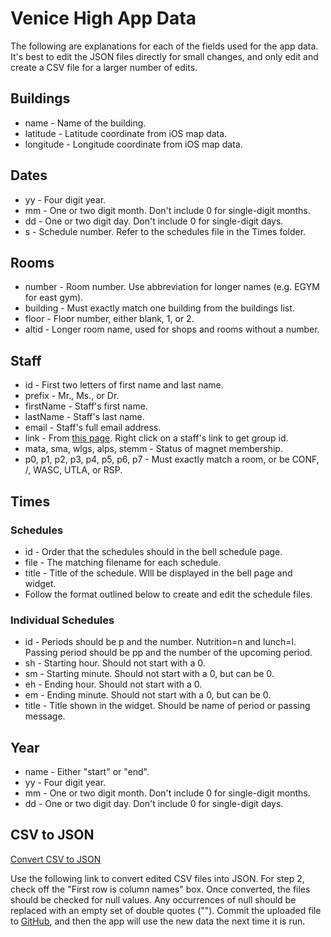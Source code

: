# Venice High App Data

The following are explanations for each of the fields used for the app data. It's best to edit the JSON files directly for small changes, and only edit and create a CSV file for a larger number of edits.

## Buildings
* name - Name of the building.
* latitude - Latitude coordinate from iOS map data.
* longitude - Longitude coordinate from iOS map data.

## Dates
* yy - Four digit year.
* mm - One or two digit month. Don't include 0 for single-digit months.
* dd - One or two digit day. Don't include 0 for single-digit days.
* s - Schedule number. Refer to the schedules file in the Times folder.

## Rooms
* number - Room number. Use abbreviation for longer names (e.g. EGYM for east gym).
* building - Must exactly match one building from the buildings list.
* floor - Floor number, either blank, 1, or 2.
* altid - Longer room name, used for shops and rooms without a number.

## Staff
* id - First two letters of first name and last name.
* prefix - Mr., Ms., or Dr.
* firstName - Staff's first name.
* lastName - Staff's last name.
* email - Staff's full email address.
* link - From [this page](https://venicehs-lausd-ca.schoolloop.com/cms/page_view?d=x&piid=&vpid=1445756245343). Right click on a staff's link to get group id.
* mata, sma, wlgs, alps, stemm - Status of magnet membership.
* p0, p1, p2, p3, p4, p5, p6, p7 - Must exactly match a room, or be CONF, /, WASC, UTLA, or RSP.

## Times
### Schedules
* id - Order that the schedules should in the bell schedule page.
* file - The matching filename for each schedule.
* title - Title of the schedule. WIll be displayed in the bell page and widget.
* Follow the format outlined below to create and edit the schedule files.

### Individual Schedules
* id - Periods should be p and the number. Nutrition=n and lunch=l. Passing period should be pp and the number of the upcoming period.
* sh - Starting hour. Should not start with a 0.
* sm - Starting minute. Should not start with a 0, but can be 0.
* eh - Ending hour. Should not start with a 0.
* em - Ending minute. Should not start with a 0, but can be 0.
* title - Title shown in the widget. Should be name of period or passing message.

## Year
* name - Either "start" or "end".
* yy - Four digit year.
* mm - One or two digit month. Don't include 0 for single-digit months.
* dd - One or two digit day. Don't include 0 for single-digit days.

## CSV to JSON
[Convert CSV to JSON](http://www.convertcsv.com/csv-to-json.htm)

Use the following link to convert edited CSV files into JSON.
For step 2, check off the "First row is column names" box.
Once converted, the files should be checked for null values. Any occurrences of null should be replaced with an empty set of double quotes ("").
Commit the uploaded file to [GitHub](https://github.com/steets250/Venice-High-App-Data), and then the app will use the new data the next time it is run.
